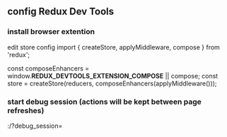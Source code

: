 ## config Redux Dev Tools

### install browser extention 
edit store config 
import { createStore, applyMiddleware, compose } from 'redux';

const composeEnhancers = window.__REDUX_DEVTOOLS_EXTENSION_COMPOSE__ || compose;
const store = createStore(reducers, composeEnhancers(applyMiddleware()));

### start debug session (actions will be kept between page refreshes)
<domain>:<port>/?debug_session=<some-random-string-of-characters-as-sessionId> 
